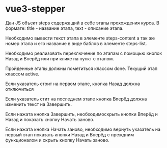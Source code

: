 # vue3-stepper

Дан JS объект steps содержащий в себе этапы прохождения курса. В формате: title - название этапа, text - описание этапа.

Необходимо вывести текст этапа в элементе steps-content а так же номер этапа и его название в виде баблов в элементе steps-list.

Необходимо реализовать переключение по этапам с помощью кнопок Назад и Вперёд или при клике на пункт с этапом.

Пройденные этапы должны пометиться классом done. Текущий этап классом active.

Если указатель стоит на первом этапе, кнопка Назад должна отключиться

Если указатель стит на последнем этапе кнопка Вперёд должна изменить текст на Завершить.

Если нажата кнопка Завершить, необходимоскрыть кнопки Вперёд и Назад и показать кнопку Начать заново.

Если нажата кнопка Начать заново, необходимо вернуть указатель на первый этап показать кнопки Назад и Вперёд 
с преждним функционалом и скрыть кнопку Начать заново.